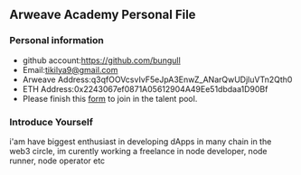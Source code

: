 ## Arweave Academy Personal File

### Personal information

- github account:https://github.com/bungull
- Email:tikilya9@gmail.com
- Arweave Address:q3qfOOVcsvIvF5eJpA3EnwZ_ANarQwUDjluVTn2Qth0
- ETH Address:0x2243067ef0871A05612904A49Ee51dbdaa1D90Bf
- Please finish this [form](https://docs.google.com/forms/d/e/1FAIpQLSfWA5fIIcBgmRppm3jNz5vmf9Mai_QMVil-2pO4r7YKn_Zhtw/viewform?usp=sf_link) to join in the talent pool.

### Introduce Yourself
 i'am have biggest enthusiast in developing dApps in many chain in the web3 circle, im curently working a freelance in node developer, node runner, node operator etc
